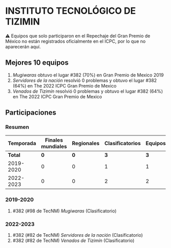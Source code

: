---
---

# INSTITUTO TECNOLÓGICO DE TIZIMIN

:warning: Equipos que solo participaron en el Repechaje del Gran Premio de México no están registrados oficialmente en el ICPC, por lo que no aparecerán aquí.

## Mejores 10 equipos

1. _Mugiwaras_ obtuvo el lugar #382 (70%) en Gran Premio de Mexico 2019
1. _Servidores de la nación_ resolvió 0 problemas y obtuvo el lugar #382 (64%) en The 2022 ICPC Gran Premio de Mexico
1. _Venados de Tizimín_ resolvió 0 problemas y obtuvo el lugar #382 (64%) en The 2022 ICPC Gran Premio de Mexico

## Participaciones

### Resumen

| Temporada | Finales mundiales | Regionales | Clasificatorios | Equipos |
| --- | --- | --- | --- | --- |
| **Total** | **0** | **0** | **3** | **3** |
| 2019-2020 | 0 | 0 | 1 | 1 |
| 2022-2023 | 0 | 0 | 2 | 2 |

### 2019-2020

1. #382 (#98 de TecNM) _Mugiwaras_ (Clasificatorio)

### 2022-2023

1. #382 (#82 de TecNM) _Servidores de la nación_ (Clasificatorio)
1. #382 (#82 de TecNM) _Venados de Tizimín_ (Clasificatorio)



